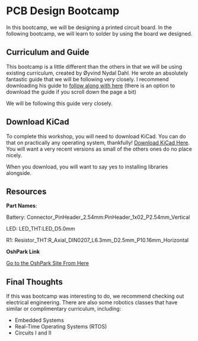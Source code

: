 # PCB Design Bootcamp 

In this bootcamp, we will be designing a printed circuit board. In the following bootcamp, we will learn to solder by using the board we designed. 

## Curriculum and Guide 
This bootcamp is a little different than the others in that we will be using existing curriculum, created by Øyvind Nydal Dahl. He wrote an absolutely fantastic guide that we will be following very closely. I recommend downloading his guide to [follow along with here](https://www.build-electronic-circuits.com/printed-circuit-board-guide-beginners/) (there is an option to download the guide if you scroll down the page a bit)

We will be following this guide very closely. 

## Download KiCad
To complete this workshop, you will need to download KiCad. You can do that on practically any operating system, thankfully! [Download KiCad Here](https://www.kicad.org/download/). You will want a very recent versions as small of the others ones do no place nicely. 

When you download, you will want to say yes to installing libraries alongside. 

## Resources 

**Part Names**:

Battery: Connector_PinHeader_2.54mm:PinHeader_1x02_P2.54mm_Vertical

LED: LED_THT:LED_D5.0mm

R1:  Resistor_THT:R_Axial_DIN0207_L6.3mm_D2.5mm_P10.16mm_Horizontal 

**OshPark Link**

[Go to the OshPark Site From Here](https://oshpark.com/)

## Final Thoughts

If this was bootcamp was interesting to do, we recommend checking out electrical engineering. There are also some robotics classes that have similar or complimentary curriculum, including:

- Embedded Systems 
- Real-Time Operating Systems (RTOS)
- Circuits I and II